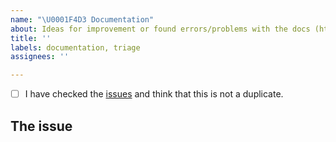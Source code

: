 ```yaml
---
name: "\U0001F4D3 Documentation"
about: Ideas for improvement or found errors/problems with the docs (https://python-test-cielquan.rtfd.io/)? Submit them here!
title: ''
labels: documentation, triage
assignees: ''

---
```


<!--
    Thank you for discovering and submitting an issue with the docs.

    Before submitting the issue please check the checklist below and
    make sure that all boxes are ticked after you have fulfilled their tasks.
-->

<!-- For checking the box add an `x` between the brackets like so: [x] -->
- [ ] I have checked the [issues](https://github.com/cielquan/python_test-cielquan/issues) and think that this is not a duplicate.


## The issue
<!-- Now please explain your issue, please be descriptive. -->
